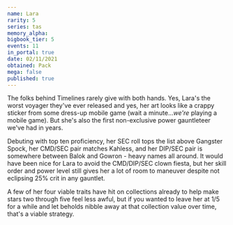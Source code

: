 ```yaml
---
name: Lara
rarity: 5
series: tas
memory_alpha:
bigbook_tier: 5
events: 11
in_portal: true
date: 02/11/2021
obtained: Pack
mega: false
published: true
---
```


The folks behind Timelines rarely give with both hands. Yes, Lara's the worst voyager they've ever released and yes, her art looks like a crappy sticker from some dress-up mobile game (wait a minute...*we're* playing a mobile game). But she's also the first non-exclusive power gauntleteer we've had in years.

Debuting with top ten proficiency, her SEC roll tops the list above Gangster Spock, her CMD/SEC pair matches Kahless, and her DIP/SEC pair is somewhere between Balok and Gowron - heavy names all around. It would have been nice for Lara to avoid the CMD/DIP/SEC clown fiesta, but her skill order and power level still gives her a lot of room to maneuver despite not eclipsing 25% crit in any gauntlet.

A few of her four viable traits have hit on collections already to help make stars two through five feel less awful, but if you wanted to leave her at 1/5 for a while and let beholds nibble away at that collection value over time, that's a viable strategy.
